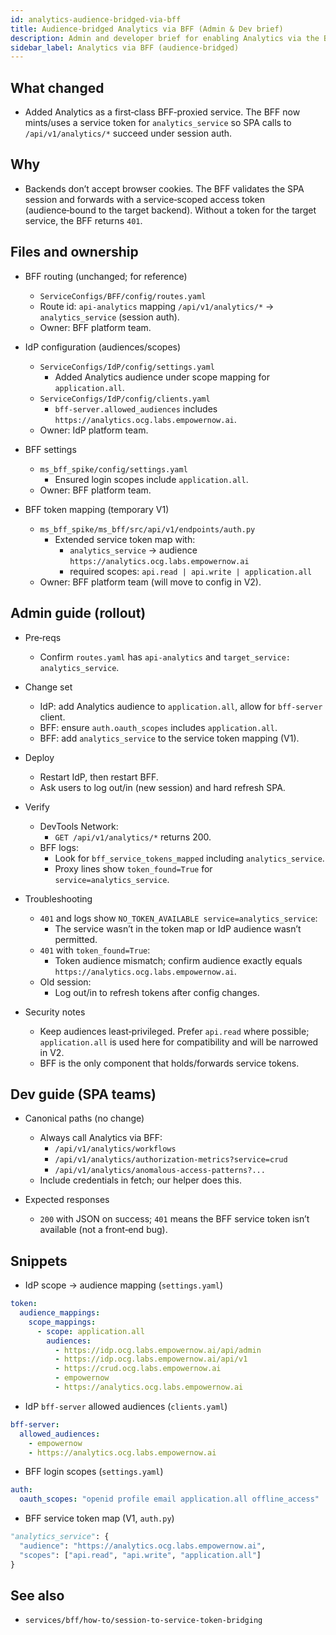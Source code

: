 ```yaml
---
id: analytics-audience-bridged-via-bff
title: Audience‑bridged Analytics via BFF (Admin & Dev brief)
description: Admin and developer brief for enabling Analytics via the BFF using audience‑scoped tokens, including config ownership, rollout steps, verification, and troubleshooting.
sidebar_label: Analytics via BFF (audience‑bridged)
---
```


## What changed

- Added Analytics as a first‑class BFF‑proxied service. The BFF now mints/uses a service token for `analytics_service` so SPA calls to `/api/v1/analytics/*` succeed under session auth.

## Why

- Backends don’t accept browser cookies. The BFF validates the SPA session and forwards with a service‑scoped access token (audience‑bound to the target backend). Without a token for the target service, the BFF returns `401`.

## Files and ownership

- BFF routing (unchanged; for reference)
  - `ServiceConfigs/BFF/config/routes.yaml`
  - Route id: `api-analytics` mapping `/api/v1/analytics/*` → `analytics_service` (session auth).
  - Owner: BFF platform team.

- IdP configuration (audiences/scopes)
  - `ServiceConfigs/IdP/config/settings.yaml`
    - Added Analytics audience under scope mapping for `application.all`.
  - `ServiceConfigs/IdP/config/clients.yaml`
    - `bff-server.allowed_audiences` includes `https://analytics.ocg.labs.empowernow.ai`.
  - Owner: IdP platform team.

- BFF settings
  - `ms_bff_spike/config/settings.yaml`
    - Ensured login scopes include `application.all`.
  - Owner: BFF platform team.

- BFF token mapping (temporary V1)
  - `ms_bff_spike/ms_bff/src/api/v1/endpoints/auth.py`
    - Extended service token map with:
      - `analytics_service` → audience `https://analytics.ocg.labs.empowernow.ai`
      - required scopes: `api.read | api.write | application.all`
  - Owner: BFF platform team (will move to config in V2).

## Admin guide (rollout)

- Pre‑reqs
  - Confirm `routes.yaml` has `api-analytics` and `target_service: analytics_service`.

- Change set
  - IdP: add Analytics audience to `application.all`, allow for `bff-server` client.
  - BFF: ensure `auth.oauth_scopes` includes `application.all`.
  - BFF: add `analytics_service` to the service token mapping (V1).

- Deploy
  - Restart IdP, then restart BFF.
  - Ask users to log out/in (new session) and hard refresh SPA.

- Verify
  - DevTools Network:
    - `GET /api/v1/analytics/*` returns 200.
  - BFF logs:
    - Look for `bff_service_tokens_mapped` including `analytics_service`.
    - Proxy lines show `token_found=True` for `service=analytics_service`.

- Troubleshooting
  - `401` and logs show `NO_TOKEN_AVAILABLE service=analytics_service`:
    - The service wasn’t in the token map or IdP audience wasn’t permitted.
  - `401` with `token_found=True`:
    - Token audience mismatch; confirm audience exactly equals `https://analytics.ocg.labs.empowernow.ai`.
  - Old session:
    - Log out/in to refresh tokens after config changes.

- Security notes
  - Keep audiences least‑privileged. Prefer `api.read` where possible; `application.all` is used here for compatibility and will be narrowed in V2.
  - BFF is the only component that holds/forwards service tokens.

## Dev guide (SPA teams)

- Canonical paths (no change)
  - Always call Analytics via BFF:
    - `/api/v1/analytics/workflows`
    - `/api/v1/analytics/authorization-metrics?service=crud`
    - `/api/v1/analytics/anomalous-access-patterns?...`
  - Include credentials in fetch; our helper does this.

- Expected responses
  - `200` with JSON on success; `401` means the BFF service token isn’t available (not a front‑end bug).

## Snippets

- IdP scope → audience mapping (`settings.yaml`)

```yaml
token:
  audience_mappings:
    scope_mappings:
      - scope: application.all
        audiences:
          - https://idp.ocg.labs.empowernow.ai/api/admin
          - https://idp.ocg.labs.empowernow.ai/api/v1
          - https://crud.ocg.labs.empowernow.ai
          - empowernow
          - https://analytics.ocg.labs.empowernow.ai
```

- IdP `bff-server` allowed audiences (`clients.yaml`)

```yaml
bff-server:
  allowed_audiences:
    - empowernow
    - https://analytics.ocg.labs.empowernow.ai
```

- BFF login scopes (`settings.yaml`)

```yaml
auth:
  oauth_scopes: "openid profile email application.all offline_access"
```

- BFF service token map (V1, `auth.py`)

```python
"analytics_service": {
  "audience": "https://analytics.ocg.labs.empowernow.ai",
  "scopes": ["api.read", "api.write", "application.all"]
}
```

## See also

- `services/bff/how-to/session-to-service-token-bridging`


